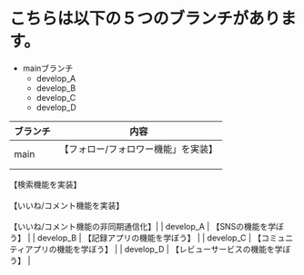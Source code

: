 # こちらは以下の５つのブランチがあります。
- mainブランチ
    - develop_A
    - develop_B
    - develop_C
    - develop_D

| ブランチ | 内容 |
----|----
| main | 【フォロー/フォロワー機能」を実装】<br><br>
【検索機能を実装】<br><br>
【いいね/コメント機能を実装】<br><br>
【いいね/コメント機能の非同期通信化】|
| develop_A | 【SNSの機能を学ぼう】 |
| develop_B | 【記録アプリの機能を学ぼう】 |
| develop_C | 【コミュニティアプリの機能を学ぼう】 |
| develop_D | 【レビューサービスの機能を学ぼう】 |